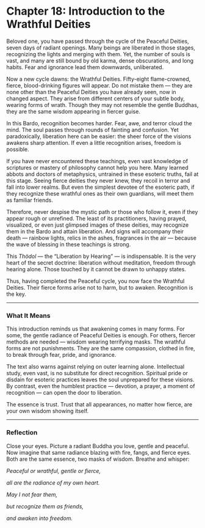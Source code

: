 # Chapter 18: Introduction to the Wrathful Deities

Beloved one, you have passed through the cycle of the Peaceful Deities, seven days of radiant openings. Many beings are liberated in those stages, recognizing the lights and merging with them. Yet, the number of souls is vast, and many are still bound by old karma, dense obscurations, and long habits. Fear and ignorance lead them downwards, unliberated.

Now a new cycle dawns: the Wrathful Deities. Fifty-eight flame-crowned, fierce, blood-drinking figures will appear. Do not mistake them — they are none other than the Peaceful Deities you have already seen, now in changed aspect. They arise from different centers of your subtle body, wearing forms of wrath. Though they may not resemble the gentle Buddhas, they are the same wisdom appearing in fiercer guise.

In this Bardo, recognition becomes harder. Fear, awe, and terror cloud the mind. The soul passes through rounds of fainting and confusion. Yet paradoxically, liberation here can be easier: the sheer force of the visions awakens sharp attention. If even a little recognition arises, freedom is possible.

If you have never encountered these teachings, even vast knowledge of scriptures or mastery of philosophy cannot help you here. Many learned abbots and doctors of metaphysics, untrained in these esoteric truths, fail at this stage. Seeing fierce deities they never knew, they recoil in terror and fall into lower realms. But even the simplest devotee of the esoteric path, if they recognize these wrathful ones as their own guardians, will meet them as familiar friends.

Therefore, never despise the mystic path or those who follow it, even if they appear rough or unrefined. The least of its practitioners, having prayed, visualized, or even just glimpsed images of these deities, may recognize them in the Bardo and attain liberation. And signs will accompany their death — rainbow lights, relics in the ashes, fragrances in the air — because the wave of blessing in these teachings is strong.

This *Thödol* — the “Liberation by Hearing” — is indispensable. It is the very heart of the secret doctrine: liberation without meditation, freedom through hearing alone. Those touched by it cannot be drawn to unhappy states.

Thus, having completed the Peaceful cycle, you now face the Wrathful Deities. Their fierce forms arise not to harm, but to awaken. Recognition is the key.

---

### What It Means

This introduction reminds us that awakening comes in many forms. For some, the gentle radiance of Peaceful Deities is enough. For others, fiercer methods are needed — wisdom wearing terrifying masks. The wrathful forms are not punishments. They are the same compassion, clothed in fire, to break through fear, pride, and ignorance.

The text also warns against relying on outer learning alone. Intellectual study, even vast, is no substitute for direct recognition. Spiritual pride or disdain for esoteric practices leaves the soul unprepared for these visions. By contrast, even the humblest practice — devotion, a prayer, a moment of recognition — can open the door to liberation.

The essence is trust. Trust that all appearances, no matter how fierce, are your own wisdom showing itself.

---


### Reflection


Close your eyes. Picture a radiant Buddha you love, gentle and peaceful. Now imagine that same radiance blazing with fire, fangs, and fierce eyes. Both are the same essence, two masks of wisdom. Breathe and whisper:

*Peaceful or wrathful, gentle or fierce,*

*all are the radiance of my own heart.*

*May I not fear them,*

*but recognize them as friends,*

*and awaken into freedom.*
